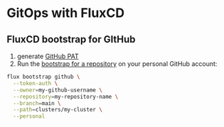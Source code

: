 # GitOps with FluxCD

## FluxCD bootstrap for GItHub
1. generate [GitHub PAT](https://fluxcd.io/flux/installation/bootstrap/github/#github-pat)
2. Run the [bootstrap for a repository](https://fluxcd.io/flux/installation/bootstrap/github/#github-personal-account) on your personal GitHub account:
```sh
flux bootstrap github \
  --token-auth \
  --owner=my-github-username \
  --repository=my-repository-name \
  --branch=main \
  --path=clusters/my-cluster \
  --personal
```
